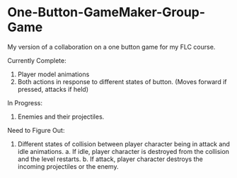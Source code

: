 # One-Button-GameMaker-Group-Game
My version of a collaboration on a one button game for my FLC course.

Currently Complete:
  1. Player model animations
  2. Both actions in response to different states of button. (Moves forward if pressed, attacks if held)
  
In Progress:
  1. Enemies and their projectiles.
  
Need to Figure Out:
  1. Different states of collision between player character being in attack and idle animations.
      a. If idle, player character is destroyed from the collision and the level restarts.
      b. If attack, player character destroys the incoming projectiles or the enemy.
